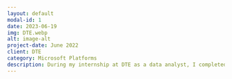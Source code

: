 ```yaml
---
layout: default
modal-id: 1
date: 2023-06-19
img: DTE.webp
alt: image-alt
project-date: June 2022
client: DTE
category: Microsoft Platforms
description: During my internship at DTE as a data analyst, I completed three projects. The first project involved creating a PowerApp app to organize, filter, insert, and delete licenses within a SharePoint list. It took approximately one month to complete. Using Agile methodologies, I presented my prototype app to my supervisor on a weekly basis and incorporated feedback into the development process. The goal was to leverage the features of PowerApps to provide a convenient solution for managing licenses. I connected the PowerApp to the SharePoint list and DTE's active directory, allowing easy lookup of names, job titles, and emails. The app enabled users to select licenses from a dropdown and provided filtering options based on expiration dates, license types, keywords, and names. Additionally, it included buttons for editing and deleting entries, with pop-up notifications to prevent accidental deletions or duplicates. The success of this project led to another opportunity. In project two, my supervisor was impressed with my work on the first project and asked me to create a similar PowerApp app but focused on password management. Using a separate SharePoint list dedicated to company-issued passwords, I enhanced the app with additional features, including password hiding and restricted access to authorized personnel only. This project also took approximately one month to complete. Lastly, project three involved creating a Power BI dashboard using the same SharePoint list from project one. The goal was to provide visually appealing and informative insights into license allocation within the company. The Power BI dashboard showcased details such as expired licenses and the percentage of each license type used by the company. I paid attention to color choices, considering colorblind users. This project further strengthened my skills with Microsoft platforms. Overall, these projects allowed me to deliver high-level requirements, adhere to Agile methodologies, and become proficient in PowerApps and Power BI. The solutions I developed provided valuable insights for license allocation, improved management processes, streamlined operations, and enhanced security for company-issued licenses and passwords at DTE.
---
```

